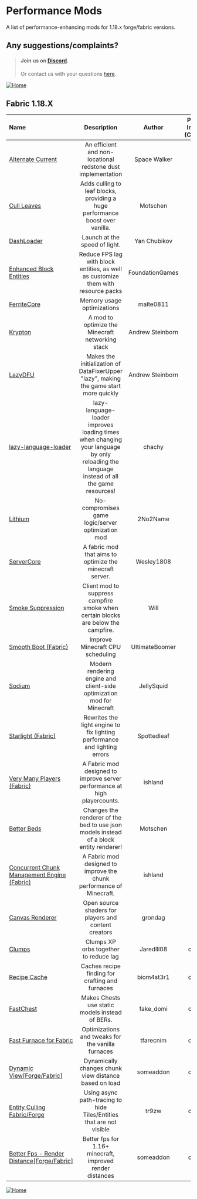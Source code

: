 # Performance Mods
A list of performance-enhancing mods for 1.18.x forge/fabric versions.

## Any suggestions/complaints?
> #### Join us on [Discord](https://discord.gg/8nzHYhVUQS).
> Or contact us with your questions [here](./issues).



[![Home](https://i.imgur.com/zGuelkW.png)](../../../README.md)

## Fabric 1.18.X
| Name                                                                                                                  |                                                                Description                                                                |      Author      | Performance Improvement (Client/Server) |                                                                Need help?                                                                 |
|:----------------------------------------------------------------------------------------------------------------------|:-----------------------------------------------------------------------------------------------------------------------------------------:|:----------------:|:---------------------------------------:|:-----------------------------------------------------------------------------------------------------------------------------------------:|
| [Alternate Current](https://modrinth.com/mod/alternate-current)                                                       |                                       An efficient and non-locational redstone dust implementation                                        |   Space Walker   |                 Server                  |                 [Discord](https://discord.gg/EJC9zkX) [Github](https://github.com/SpaceWalkerRS/alternate-current/issues)                 |
| [Cull Leaves](https://modrinth.com/mod/cull-leaves)                                                                   |                               Adds culling to leaf blocks, providing a huge performance boost over vanilla.                               |     Motschen     |                 Client                  |                 [Discord](https://discord.gg/jAGnWYHm3r) [Github](https://github.com/TeamMidnightDust/CullLeaves/issues)                  |
| [DashLoader](https://modrinth.com/mod/dashloader)                                                                     |                                                       Launch at the speed of light.                                                       |   Yan Chubikov   |                 Client                  |                      [Discord](https://discord.gg/8F8MaYzk5h) [Github](https://github.com/alphaqu/DashLoader/issues)                      |
| [Enhanced Block Entities](https://modrinth.com/mod/ebe)                                                               |                             Reduce FPS lag with block entities, as well as customize them with resource packs                             | FoundationGames  |                 Client                  |            [Discord](https://discord.gg/7Aw3y4RtY9) [Github](https://github.com/FoundationGames/EnhancedBlockEntities/issues)             |
| [FerriteCore](https://modrinth.com/mod/ferrite-core)                                                                  |                                                        Memory usage optimizations                                                         |    malte0811     |                  Both                   |                                         [Github](https://github.com/malte0811/FerriteCore/issues)                                         |
| [Krypton](https://modrinth.com/mod/krypton)                                                                           |                                             A mod to optimize the Minecraft networking stack                                              | Andrew Steinborn |                  Both                   |                        [Discord](https://discord.gg/RUGArxEQ8J) [Github](https://github.com/astei/krypton/issues)                         |
| [LazyDFU](https://modrinth.com/mod/lazydfu)                                                                           |                           Makes the initialization of DataFixerUpper "lazy", making the game start more quickly                           | Andrew Steinborn |                  Both                   |                        [Discord](https://discord.gg/RUGArxEQ8J) [Github](https://github.com/astei/lazydfu/issues)                         |
| [lazy-language-loader](https://modrinth.com/mod/lazy-language-loader)                                                 | lazy-language-loader improves loading times when changing your language by only reloading the language instead of all the game resources! |      chachy      |                 Client                  |                [Discord](https://discord.gg/XAjvZ8GvPy) [Github](https://github.com/ChachyDev/lazy-language-loader/issues)                |
| [Lithium](https://modrinth.com/mod/lithium)                                                                           |                                             No-compromises game logic/server optimization mod                                             |     2No2Name     |                  Both                   |                  [Discord](https://jellysquid.me/discord) [Github](https://github.com/jellysquid3/lithium-fabric/issues)                  |
| [ServerCore](https://modrinth.com/mod/servercore)                                                                     |                                         A fabric mod that aims to optimize the minecraft server.                                          |    Wesley1808    |                  Both                   |                                         [Github](https://github.com/Wesley1808/ServerCore/issues)                                         |
| [Smoke Suppression](https://modrinth.com/mod/smoke-suppression)                                                       |                             Client mod to suppress campfire smoke when certain blocks are below the campfire.                             |       Will       |                 Client                  |                                [Github](https://gitlab.com/supersaiyansubtlety/smoke_suppression/-/issues)                                |
| [Smooth Boot (Fabric)](https://modrinth.com/mod/smoothboot-fabric)                                                    |                                                     Improve Minecraft CPU scheduling                                                      |  UltimateBoomer  |                  Both                   | [Discord]() [Github](https://github.com/UltimateBoomer/mc-smoothboot/issues) [Wiki](https://github.com/UltimateBoomer/mc-smoothboot/wiki) |
| [Sodium](https://modrinth.com/mod/sodium)                                                                             |                                  Modern rendering engine and client-side optimization mod for Minecraft                                   |    JellySquid    |                 Client                  |                  [Discord](https://jellysquid.me/discord) [Github](https://github.com/jellysquid3/sodium-fabric/issues)                   |
| [Starlight (Fabric)](https://modrinth.com/mod/starlight)                                                              |                                 Rewrites the light engine to fix lighting performance and lighting errors                                 |   Spottedleaf    |                  Both                   |                        [Discord](https://discord.gg/tuinity) [Github](https://github.com/PaperMC/Starlight/issues)                        |
| [Very Many Players (Fabric)](https://modrinth.com/mod/vmp-fabric)                                                     |                                 A Fabric mod designed to improve server performance at high playercounts.                                 |     ishland      |                  Both                   |                  [Discord](https://discord.io/ishlandbukkit) [Github](https://github.com/RelativityMC/VMP-fabric/issues)                  |
| [Better Beds](https://modrinth.com/mod/better-beds)                                                                   |                          Changes the renderer of the bed to use json models instead of a block entity renderer!                           |     Motschen     |                 Client                  |                 [Discord](https://discord.gg/jAGnWYHm3r) [Github](https://github.com/TeamMidnightDust/BetterBeds/issues)                  |
| [Concurrent Chunk Management Engine (Fabric)](https://modrinth.com/mod/c2me-fabric)                                   |                                   A Fabric mod designed to improve the chunk performance of Minecraft.                                    |     ishland      |                  Both                   |                 [Discord](https://discord.io/ishlandbukkit) [Github](https://github.com/RelativityMC/C2ME-fabric/issues)                  |
| [Canvas Renderer](https://modrinth.com/mod/canvas)                                                                    |                                           Open source shaders for players and content creators                                            |     grondag      |                 Client                  |                        [Discord](https://discord.gg/7NaqR2e) [Github](https://github.com/vram-guild/canvas/issues)                        |
| [Clumps](https://www.curseforge.com/minecraft/mc-mods/clumps)                                                         |                                                   Clumps XP orbs together to reduce lag                                                   |    Jaredlll08    |               custom_data               |                                           [Github](https://github.com/jaredlll08/Clumps/issues)                                           |
| [Recipe Cache](https://www.curseforge.com/minecraft/mc-mods/recipe-cache)                                             |                                              Caches recipe finding for crafting and furnaces                                              |    biom4st3r1    |               custom_data               |                                                                [Github]()                                                                 |
| [FastChest](https://www.curseforge.com/minecraft/mc-mods/fastchest)                                                   |                                              Makes Chests use static models instead of BERs.                                              |    fake_domi     |               custom_data               |                                          [Github](https://github.com/FakeDomi/FastChest/issues)                                           |
| [Fast Furnace for Fabric](https://www.curseforge.com/minecraft/mc-mods/fast-furnace-for-fabric)                       |                                             Optimizations and tweaks for the vanilla furnaces                                             |    tfarecnim     |               custom_data               |                                                                [Github]()                                                                 |
| [Dynamic View[Forge/Fabric]](https://www.curseforge.com/minecraft/mc-mods/dynamic-view)                               |                                           Dynamically changes chunk view distance based on load                                           |    someaddon     |               custom_data               |                                          [Github](https://github.com/ldtteam/Dynview/issues/new)                                          |
| [Entity Culling Fabric/Forge](https://www.curseforge.com/minecraft/mc-mods/entityculling)                             |                                   Using async path-tracing to hide Tiles/Entities that are not visible                                    |      tr9zw       |               custom_data               |                                                                [Github]()                                                                 |
| [Better Fps - Render Distance[Forge/Fabric]](https://www.curseforge.com/minecraft/mc-mods/better-fps-render-distance) |                                         Better fps for 1.16+ minecraft, improved render distances                                         |    someaddon     |               custom_data               |                                                                [Github]()                                                                 |

[![Home](https://i.imgur.com/zGuelkW.png)](./README.md)
